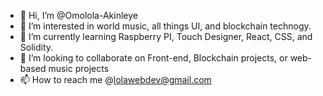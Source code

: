 - 👋 Hi, I’m @Omolola-Akinleye
- 👀 I’m interested in world music, all things UI, and blockchain technogy. 
- 🌱 I’m currently learning Raspberry PI, Touch Designer, React, CSS, and Solidity.
- 💞️ I’m looking to collaborate on Front-end, Blockchain projects, or web-based music projects
- 📫 How to reach me @lolawebdev@gmail.com

<!---
Omolola-Akinleye/Omolola-Akinleye is a ✨ special ✨ repository because its `README.md` (this file) appears on your GitHub profile.
You can click the Preview link to take a look at your changes.
--->
